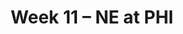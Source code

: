 ---
layout: game
title: Week 11 – NE at PHI
season: 2019
game_id: 2019_11_NE_PHI
away_team: NE
home_team: PHI
---